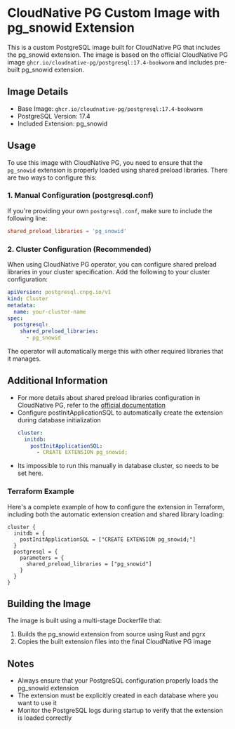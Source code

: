 # CloudNative PG Custom Image with pg_snowid Extension

This is a custom PostgreSQL image built for CloudNative PG that includes the pg_snowid extension. The image is based on the official CloudNative PG image `ghcr.io/cloudnative-pg/postgresql:17.4-bookworm` and includes pre-built pg_snowid extension.

## Image Details

- Base Image: `ghcr.io/cloudnative-pg/postgresql:17.4-bookworm`
- PostgreSQL Version: 17.4
- Included Extension: pg_snowid

## Usage

To use this image with CloudNative PG, you need to ensure that the `pg_snowid` extension is properly loaded using shared preload libraries. There are two ways to configure this:

### 1. Manual Configuration (postgresql.conf)

If you're providing your own `postgresql.conf`, make sure to include the following line:

```conf
shared_preload_libraries = 'pg_snowid'
```

### 2. Cluster Configuration (Recommended)

When using CloudNative PG operator, you can configure shared preload libraries in your cluster specification. Add the following to your cluster configuration:

```yaml
apiVersion: postgresql.cnpg.io/v1
kind: Cluster
metadata:
  name: your-cluster-name
spec:
  postgresql:
    shared_preload_libraries:
      - pg_snowid
```

The operator will automatically merge this with other required libraries that it manages.

## Additional Information

- For more details about shared preload libraries configuration in CloudNative PG, refer to the [official documentation](https://cloudnative-pg.io/documentation/1.17/postgresql_conf/#shared-preload-libraries)
- Configure postInitApplicationSQL to automatically create the extension during database initialization
  ```yaml
  cluster:
    initdb:
      postInitApplicationSQL:
        - CREATE EXTENSION pg_snowid;
  ```
- Its impossible to run this manually in database cluster, so needs to be set here.

### Terraform Example

Here's a complete example of how to configure the extension in Terraform, including both the automatic extension creation and shared library loading:

```hcl
cluster {
  initdb = {
    postInitApplicationSQL = ["CREATE EXTENSION pg_snowid;"]
  }
  postgresql = {
    parameters = {
      shared_preload_libraries = ["pg_snowid"]
    }
  }
}
```

## Building the Image

The image is built using a multi-stage Dockerfile that:
1. Builds the pg_snowid extension from source using Rust and pgrx
2. Copies the built extension files into the final CloudNative PG image

## Notes

- Always ensure that your PostgreSQL configuration properly loads the pg_snowid extension
- The extension must be explicitly created in each database where you want to use it
- Monitor the PostgreSQL logs during startup to verify that the extension is loaded correctly
